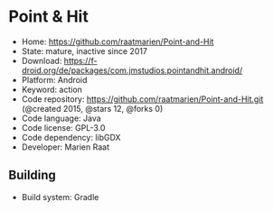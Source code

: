 # Point & Hit

- Home: https://github.com/raatmarien/Point-and-Hit
- State: mature, inactive since 2017
- Download: https://f-droid.org/de/packages/com.jmstudios.pointandhit.android/
- Platform: Android
- Keyword: action
- Code repository: https://github.com/raatmarien/Point-and-Hit.git (@created 2015, @stars 12, @forks 0)
- Code language: Java
- Code license: GPL-3.0
- Code dependency: libGDX
- Developer: Marien Raat

## Building

- Build system: Gradle
